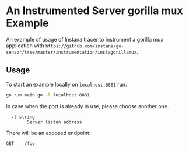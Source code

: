 An Instrumented Server gorilla mux Example
==========================

An example of usage of Instana tracer to instrument a gorilla mux application with `https://github.com/instana/go-sensor/tree/master/instrumentation/instagorillamux`.

Usage
-----

To start an example locally on `localhost:8881` run:

```bash
go run main.go -l localhost:8881
```

In case when the port is already in use, please choose another one.

```
  -l string
        Server listen address
```

There will be an exposed endpoint:

```
GET    /foo               
```       
